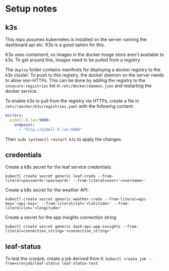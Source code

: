 # Setup notes

## k3s

This repo assumes kubernetes is installed on the server running the dashboard api etc. K3s is a good option for this.

K3s uses containerd, so images in the docker image store aren't available to k3s. To get around this, images need to be pulled from a registry.

The `deploy` folder contains manifests for deploying a docker registry to the k3s cluster.
To push to this registry, the docker daemon on the server needs to allow non-HTTPs. This can be done by adding the registry to the `insecure-registries` list in `/etc/docker/daemon.json` and restarting the docker service.


To enable k3s to pull from the registry via HTTPs, create a file in `/etc/rancher/k3s/registries.yaml` with the following content:

```yaml
mirrors:
  pibell-0.lan:5000:
    endpoint:
      - "http://pibell-0.lan:5000"
```

Then `sudo systemctl restart k3s` to apply the changes.

## credentials

Create a k8s secret for the leaf service credentials:

`kubectl create secret generic leaf-creds --from-literal=password='<password>' --from-literal=user='<username>'`

Create a k8s secret for the weather API:

`kubectl create secret generic weather-creds --from-literal=api-key='<api-key>' --from-literal=lat='<latitude>' --from-literal=lon='<longitude>'`

Create a secret for the app insights connection string

`kubectl create secret generic dash-api-app-insights --from-literal=connection_string='<connection_string>'`


## leaf-status

To test the cronjob, create a job derived from it: `kubectl create job --from=cronjob/leaf-status leaf-status-test`



